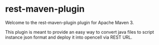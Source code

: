 # rest-maven-plugin

Welcome to the rest-maven-plugin plugin for Apache Maven 3.

This plugin is meant to provide an easy way to convert java files to script instance json format and deploy it into opencell via REST URL.
